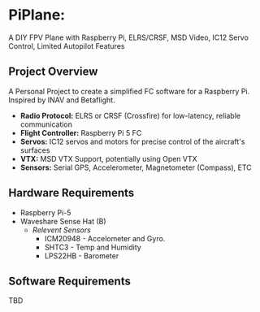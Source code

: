 # PiPlane:
A DIY FPV Plane with Raspberry Pi, ELRS/CRSF, MSD Video, IC12 Servo Control, Limited Autopilot Features

## Project Overview

A Personal Project to create a simplified FC software for a Raspberry Pi. Inspired by INAV and Betaflight.

- **Radio Protocol:** ELRS or CRSF (Crossfire) for low-latency, reliable communication
- **Flight Controller:** Raspberry Pi 5 FC
- **Servos:** IC12 servos and motors for precise control of the aircraft's surfaces
- **VTX:** MSD VTX Support, potentially using Open VTX
- **Sensors:** Serial GPS, Accelerometer, Magnetometer (Compass), ETC 

## Hardware Requirements
- Raspberry Pi-5
- Waveshare Sense Hat (B)
  - *Relevent Sensors*
    - ICM20948 - Accelometer and Gyro.
    - SHTC3 - Temp and Humidity
    - LPS22HB - Barometer

## Software Requirements
TBD
